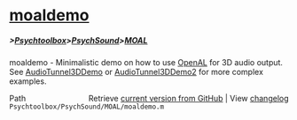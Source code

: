 # [moaldemo](moaldemo)
##### >[Psychtoolbox](Psychtoolbox)>[PsychSound](PsychSound)>[MOAL](MOAL)

moaldemo - Minimalistic demo on how to use [OpenAL](OpenAL) for 3D audio output.  
See [AudioTunnel3DDemo](AudioTunnel3DDemo) or [AudioTunnel3DDemo2](AudioTunnel3DDemo2) for more complex examples.  




<div class="code_header" style="text-align:right;">
  <span style="float:left;">Path&nbsp;&nbsp;</span> <span class="counter">Retrieve <a href=
  "https://raw.github.com/Psychtoolbox-3/Psychtoolbox-3/beta/Psychtoolbox/PsychSound/MOAL/moaldemo.m">current version from GitHub</a> | View <a href=
  "https://github.com/Psychtoolbox-3/Psychtoolbox-3/commits/beta/Psychtoolbox/PsychSound/MOAL/moaldemo.m">changelog</a></span>
</div>
<div class="code">
  <code>Psychtoolbox/PsychSound/MOAL/moaldemo.m</code>
</div>

